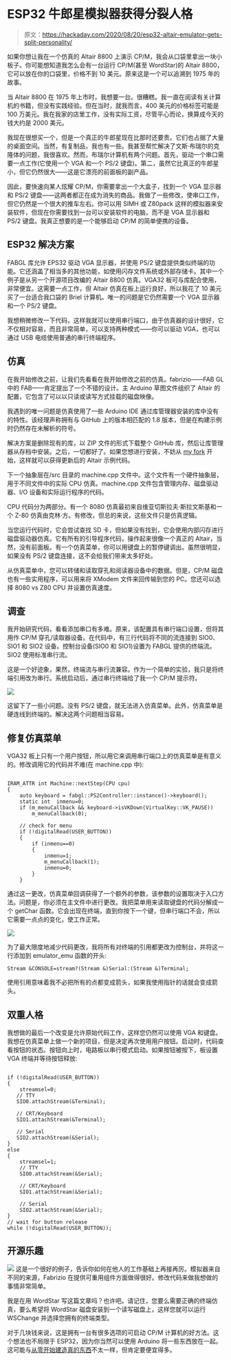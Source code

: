 # ESP32 牛郎星模拟器获得分裂人格

> 原文：<https://hackaday.com/2020/08/20/esp32-altair-emulator-gets-split-personality/>

如果你想让我在一个仿真的 Altair 8800 上演示 CP/M，我会从口袋里拿出一块小板子。你可能想知道我怎么会有一台运行 CP/M(甚至 WordStar)的 Altair 8800，它可以放在你的口袋里，价格不到 10 美元。原来这是一个可以追溯到 1975 年的故事。

当 Altair 8800 在 1975 年上市时，我想要一台。很糟糕。我一直在阅读有关计算机的书籍，但没有实践经验。但在当时，就我而言，400 美元的价格标签可能是 100 万美元。我在我家的店里工作，没有实际工资，尽管平心而论，换算成今天的钱大约是 2000 美元。

我现在很想买一个，但是一个真正的牛郎星现在比那时还要贵。它们也占据了大量的桌面空间。当然，有复制品，我也有一些。我甚至帮忙解决了文斯·布瑞尔的克隆体的问题，我很喜欢。然而，布瑞尔计算机有两个问题。首先，驱动一个串口需要一点工作(它使用一个 VGA 和一个 PS/2 键盘)。第二，虽然它比真正的牛郎星小，但它仍然很大——这是它漂亮的前面板的副产品。

因此，要快速向某人炫耀 CP/M，你需要拿出一个大盒子，找到一个 VGA 显示器和 PS/2 键盘——这两者都正在成为消失的商品。我做了一些修改，使串口工作，但它仍然是一个很大的推车左右。你可以用 SIMH 或 Z80pack 这样的模拟器来安装软件，但现在你需要找到一台可以安装软件的电脑，而不是 VGA 显示器和 PS/2 键盘。我真正想要的是一个能够启动 CP/M 的简单便携的设备。

## ESP32 解决方案

FABGL 库允许 EPS32 驱动 VGA 显示器，并使用 PS/2 键盘提供类似终端的功能。它还涵盖了相当多的其他功能，如使用闪存文件系统或外部存储卡。其中一个例子是从另一个开源项目改编的 Altair 8800 仿真。VGA32 板可与库配合使用，非常便宜。这需要一点工作，但 Altair 仿真在板上运行良好，所以我花了 10 美元买了一台适合我口袋的 Briel 计算机。唯一的问题是它仍然需要一个 VGA 显示器和一个 PS/2 键盘。

我想稍微修改一下代码，这样我就可以使用串行端口，由于仿真器的设计很好，它不仅相对容易，而且非常简单，可以支持两种模式——你可以驱动 VGA，也可以通过 USB 电缆使用普通的串行终端程序。

## 仿真

在我开始修改之前，让我们先看看在我开始修改之前的仿真。fabrizio——FAB GL 中的 FAB——肯定提出了一个不错的设计。主 Arduino 草图文件组织了 Altair 的配置，它包含了可以以只读或读写方式挂载的磁盘映像。

我遇到的唯一问题是仿真使用了一些 Arduino IDE 通过库管理器安装的库中没有的特性。该经理声称拥有与 GitHub 上的版本相匹配的 1.8 版本，但是在构建示例时仍然存在未解析的符号。

解决方案是删除现有的库，以 ZIP 文件的形式下载整个 GitHub 库，然后让库管理器从存档中安装。之后，一切都好了。如果您想进行安装，不妨从 [my fork](https://github.com/wd5gnr/FabGL) 开始，这样就可以获得更新后的 Altair 示例代码。

下一个抽象层在/src 目录的 machine.cpp 文件中。这个文件有一个硬件抽象层，用于不同文件中的实际 CPU 仿真。machine.cpp 文件包含管理内存、磁盘驱动器、I/O 设备和实际运行程序的代码。

CPU 代码分为两部分。有一个 8080 仿真最初来自维亚切斯拉夫·斯拉文斯基和一个 Z-80 仿真由克林·方。有修改，但总的来说，这些文件只是仿真逻辑。

当您运行代码时，它会尝试查找 SD 卡，但如果没有找到，它会使用内部闪存进行磁盘驱动器仿真。它有所有的引导程序代码，操作起来很像一个真正的 Altair，当然，没有前面板。有一个仿真菜单，你可以用键盘上的暂停键调出。虽然很明显，如果没有 PS/2 键盘连接，这不会给我们带来太多好处。

从仿真菜单中，您可以转储和读取穿孔和阅读器设备中的数据。但是，CP/M 磁盘也有一些实用程序，可以用来将 XModem 文件来回传输到您的 PC。您还可以选择 8080 vs Z80 CPU 并设置仿真速度。

## 调查

我开始研究代码，看看添加串口有多难。原来，该配置具有串行端口设置，但将其用作 CP/M 穿孔/读取器设备。在代码中，有三行代码将不同的流连接到 SIO0、SIO1 和 SIO2 设备。控制台设备(SIO0 和 SIO1)设置为 FABGL 提供的终端流。SIO2 使用标准串行流。

这是一个好迹象，果然，终端流与串行流兼容。作为一个简单的实验，我只是将终端引用改为串行。系统启动后，通过串行终端给了我一个 CP/M 提示符。

[![](img/167ddb51c7e4316c3b3396c6ea0b755d.png)](https://hackaday.com/wp-content/uploads/2020/06/info.png)

这留下了一些小问题。没有 PS/2 键盘，就无法进入仿真菜单。此外，仿真菜单是硬连线到终端的。解决这两个问题相当容易。

## 修复仿真菜单

VGA32 板上只有一个用户按钮，所以用它来调用串行端口上的仿真菜单是有意义的。修改调用它的代码并不难(在 machine.cpp 中):

```

IRAM_ATTR int Machine::nextStep(CPU cpu)
{
    auto keyboard = fabgl::PS2Controller::instance()->keyboard();
    static int  inmenu=0;
    if (m_menuCallback && keyboard->isVKDown(VirtualKey::VK_PAUSE))
        m_menuCallback(0);

    // check for menu
    if (!digitalRead(USER_BUTTON))
    {
        if (inmenu==0)
        {
            inmenu=1;
            m_menuCallback(1);
            inmenu=0;
        }
    }

```

通过这一更改，仿真菜单回调获得了一个额外的参数，该参数的设置取决于入口方法。问题是，你必须在主文件中进行更改。我把菜单用来读取键盘的代码分解成一个 getChar 函数。它会出现在终端，直到你按下一个键，但串行端口不会，所以它需要一点点的变化，使工作正常。

[![](img/565fd80f4efc8fe15172dad05f2e0215.png)](https://hackaday.com/wp-content/uploads/2020/06/emu.png)

为了最大限度地减少代码更改，我将所有对终端的引用都更改为控制台，并将这一行添加到 emulator_emu 函数的开头:

`Stream &CONSOLE=stream?(Stream &)Serial:(Stream &)Terminal;`

使用引用意味着我不必把所有的点都变成箭头，如果我使用指针的话就会变成箭头。

## 双重人格

我想做的最后一个改变是允许原始代码工作，这样您仍然可以使用 VGA 和键盘。我想在仿真菜单上做一个新的项目，但是决定再次使用用户按钮。启动时，代码查看按钮的状态。按钮向上时，电路板以串行模式启动。如果按钮被按下，板设置 VGA 终端并等待按钮释放:

```

if (!digitalRead(USER_BUTTON))
{
    streamsel=0;
   // TTY
   SIO0.attachStream(&Terminal);

   // CRT/Keyboard
   SIO1.attachStream(&Terminal);

   // Serial
   SIO2.attachStream(&Serial);
}
else
{
    streamsel=1;
    // TTY
    SIO0.attachStream(&Serial);

    // CRT/Keyboard
    SIO1.attachStream(&Serial);

    // Serial
    SIO2.attachStream(&Serial);
}
// wait for button release
while (!digitalRead(USER_BUTTON));

```

## 开源乐趣

[![](img/1195ba19b7b97c351d4f3ab6d3b9b4ee.png)](https://hackaday.com/wp-content/uploads/2020/06/wordstar.png) 这是一个很好的例子，告诉你如何在他人的工作基础上再接再厉。模拟器来自不同的来源，Fabrizio 在提供可重用组件方面做得很好。修改代码来做我想做的事情非常简单。

我是在用 WordStar 写这篇文章吗？也许吧。请记住，您要么需要正确的终端仿真，要么希望将 WordStar 磁盘安装到一个读写磁盘上，这样您就可以运行 WSChange 并选择您拥有的终端类型。

对于几块钱来说，这是拥有一台有很多选项的可启动 CP/M 计算机的好方法。这个想法也不局限于 ESP32，因为你当然可以使用 Arduino 将一些东西放在一起。这可能与[从零开始建造真的东西](https://hackaday.com/2020/01/02/prolific-videos-show-altair-8800-recreation/)不太一样，但肯定要便宜得多。